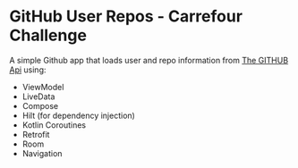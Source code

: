 # GitHub User Repos - Carrefour Challenge

A simple Github app that loads user and repo information from [The GITHUB Api](https://api.github.com/) using:  
 * ViewModel
 * LiveData
 * Compose
 * Hilt (for dependency injection)
 * Kotlin Coroutines
 * Retrofit
 * Room
 * Navigation

